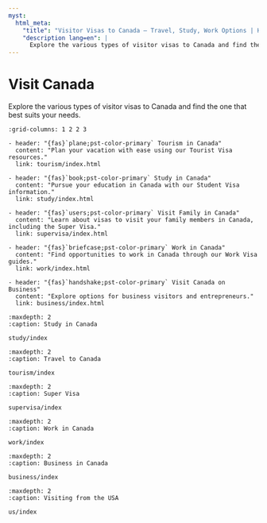 ```yaml
---
myst:
  html_meta:
    "title": "Visitor Visas to Canada – Travel, Study, Work Options | HoldTheDoor.ca"
    "description lang=en": |
      Explore the various types of visitor visas to Canada and find the one that best suits your needs.
---
```


# Visit Canada

Explore the various types of visitor visas to Canada and find the one that best suits your needs.

```{gallery-grid}
:grid-columns: 1 2 2 3

- header: "{fas}`plane;pst-color-primary` Tourism in Canada"
  content: "Plan your vacation with ease using our Tourist Visa resources."
  link: tourism/index.html

- header: "{fas}`book;pst-color-primary` Study in Canada"
  content: "Pursue your education in Canada with our Student Visa information."
  link: study/index.html

- header: "{fas}`users;pst-color-primary` Visit Family in Canada"
  content: "Learn about visas to visit your family members in Canada, including the Super Visa."
  link: supervisa/index.html

- header: "{fas}`briefcase;pst-color-primary` Work in Canada"
  content: "Find opportunities to work in Canada through our Work Visa guides."
  link: work/index.html

- header: "{fas}`handshake;pst-color-primary` Visit Canada on Business"
  content: "Explore options for business visitors and entrepreneurs."
  link: business/index.html
```

```{toctree}
:maxdepth: 2
:caption: Study in Canada

study/index
```

```{toctree}
:maxdepth: 2
:caption: Travel to Canada

tourism/index
```

```{toctree}
:maxdepth: 2
:caption: Super Visa

supervisa/index
```

```{toctree}
:maxdepth: 2
:caption: Work in Canada

work/index
```

```{toctree}
:maxdepth: 2
:caption: Business in Canada

business/index
```

```{toctree}
:maxdepth: 2
:caption: Visiting from the USA

us/index
```
